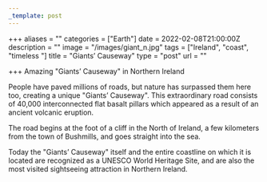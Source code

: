 ```yaml
---
_template: post
---
```



+++
aliases = ""
categories = ["Earth"]
date = 2022-02-08T21:00:00Z
description = ""
image = "/images/giant_n.jpg"
tags = ["Ireland", "coast", "timeless "]
title = "Giants’ Causeway"
type = "post"
url = ""

+++
Amazing "Giants’ Causeway" in Northern Ireland  
  
People have paved millions of roads, but nature has surpassed them here too, creating a unique "Giants’ Causeway". This extraordinary road consists of 40,000 interconnected flat basalt pillars which appeared as a result of an ancient volcanic eruption.  
  
The road begins at the foot of a cliff in the North of Ireland, a few kilometers from the town of Bushmills, and goes straight into the sea.  
  
Today the "Giants’ Causeway" itself and the entire coastline on which it is located are recognized as a UNESCO World Heritage Site, and are also the most visited sightseeing attraction in Northern Ireland.
